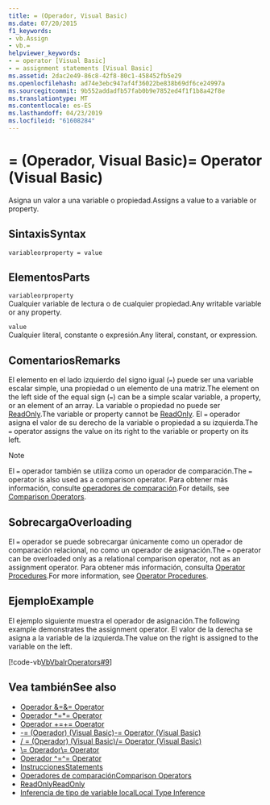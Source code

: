 ```yaml
---
title: = (Operador, Visual Basic)
ms.date: 07/20/2015
f1_keywords:
- vb.Assign
- vb.=
helpviewer_keywords:
- = operator [Visual Basic]
- = assignment statements [Visual Basic]
ms.assetid: 2dac2e49-86c8-42f8-80c1-458452fb5e29
ms.openlocfilehash: ad74e3ebc947af4f36022be838b69df6ce24997a
ms.sourcegitcommit: 9b552addadfb57fab0b9e7852ed4f1f1b8a42f8e
ms.translationtype: MT
ms.contentlocale: es-ES
ms.lasthandoff: 04/23/2019
ms.locfileid: "61608284"
---
```

# <a name="-operator-visual-basic"></a><span data-ttu-id="39c0d-102">= (Operador, Visual Basic)</span><span class="sxs-lookup"><span data-stu-id="39c0d-102">= Operator (Visual Basic)</span></span>
<span data-ttu-id="39c0d-103">Asigna un valor a una variable o propiedad.</span><span class="sxs-lookup"><span data-stu-id="39c0d-103">Assigns a value to a variable or property.</span></span>  
  
## <a name="syntax"></a><span data-ttu-id="39c0d-104">Sintaxis</span><span class="sxs-lookup"><span data-stu-id="39c0d-104">Syntax</span></span>  
  
```  
variableorproperty = value  
```  
  
## <a name="parts"></a><span data-ttu-id="39c0d-105">Elementos</span><span class="sxs-lookup"><span data-stu-id="39c0d-105">Parts</span></span>  
 `variableorproperty`  
 <span data-ttu-id="39c0d-106">Cualquier variable de lectura o de cualquier propiedad.</span><span class="sxs-lookup"><span data-stu-id="39c0d-106">Any writable variable or any property.</span></span>  
  
 `value`  
 <span data-ttu-id="39c0d-107">Cualquier literal, constante o expresión.</span><span class="sxs-lookup"><span data-stu-id="39c0d-107">Any literal, constant, or expression.</span></span>  
  
## <a name="remarks"></a><span data-ttu-id="39c0d-108">Comentarios</span><span class="sxs-lookup"><span data-stu-id="39c0d-108">Remarks</span></span>  
 <span data-ttu-id="39c0d-109">El elemento en el lado izquierdo del signo igual (`=`) puede ser una variable escalar simple, una propiedad o un elemento de una matriz.</span><span class="sxs-lookup"><span data-stu-id="39c0d-109">The element on the left side of the equal sign (`=`) can be a simple scalar variable, a property, or an element of an array.</span></span> <span data-ttu-id="39c0d-110">La variable o propiedad no puede ser [ReadOnly](../../../visual-basic/language-reference/modifiers/readonly.md).</span><span class="sxs-lookup"><span data-stu-id="39c0d-110">The variable or property cannot be [ReadOnly](../../../visual-basic/language-reference/modifiers/readonly.md).</span></span> <span data-ttu-id="39c0d-111">El `=` operador asigna el valor de su derecho de la variable o propiedad a su izquierda.</span><span class="sxs-lookup"><span data-stu-id="39c0d-111">The `=` operator assigns the value on its right to the variable or property on its left.</span></span>  
  
> [!NOTE]
>  <span data-ttu-id="39c0d-112">El `=` operador también se utiliza como un operador de comparación.</span><span class="sxs-lookup"><span data-stu-id="39c0d-112">The `=` operator is also used as a comparison operator.</span></span> <span data-ttu-id="39c0d-113">Para obtener más información, consulte [operadores de comparación](../../../visual-basic/language-reference/operators/comparison-operators.md).</span><span class="sxs-lookup"><span data-stu-id="39c0d-113">For details, see [Comparison Operators](../../../visual-basic/language-reference/operators/comparison-operators.md).</span></span>  
  
## <a name="overloading"></a><span data-ttu-id="39c0d-114">Sobrecarga</span><span class="sxs-lookup"><span data-stu-id="39c0d-114">Overloading</span></span>  
 <span data-ttu-id="39c0d-115">El `=` operador se puede sobrecargar únicamente como un operador de comparación relacional, no como un operador de asignación.</span><span class="sxs-lookup"><span data-stu-id="39c0d-115">The `=` operator can be overloaded only as a relational comparison operator, not as an assignment operator.</span></span> <span data-ttu-id="39c0d-116">Para obtener más información, consulta [Operator Procedures](../../../visual-basic/programming-guide/language-features/procedures/operator-procedures.md).</span><span class="sxs-lookup"><span data-stu-id="39c0d-116">For more information, see [Operator Procedures](../../../visual-basic/programming-guide/language-features/procedures/operator-procedures.md).</span></span>  
  
## <a name="example"></a><span data-ttu-id="39c0d-117">Ejemplo</span><span class="sxs-lookup"><span data-stu-id="39c0d-117">Example</span></span>  
 <span data-ttu-id="39c0d-118">El ejemplo siguiente muestra el operador de asignación.</span><span class="sxs-lookup"><span data-stu-id="39c0d-118">The following example demonstrates the assignment operator.</span></span> <span data-ttu-id="39c0d-119">El valor de la derecha se asigna a la variable de la izquierda.</span><span class="sxs-lookup"><span data-stu-id="39c0d-119">The value on the right is assigned to the variable on the left.</span></span>  
  
 [!code-vb[VbVbalrOperators#9](~/samples/snippets/visualbasic/VS_Snippets_VBCSharp/VbVbalrOperators/VB/Class1.vb#9)]  
  
## <a name="see-also"></a><span data-ttu-id="39c0d-120">Vea también</span><span class="sxs-lookup"><span data-stu-id="39c0d-120">See also</span></span>

- [<span data-ttu-id="39c0d-121">Operador &=</span><span class="sxs-lookup"><span data-stu-id="39c0d-121">&= Operator</span></span>](../../../visual-basic/language-reference/operators/and-assignment-operator.md)
- [<span data-ttu-id="39c0d-122">Operador \*=</span><span class="sxs-lookup"><span data-stu-id="39c0d-122">\*= Operator</span></span>](../../../visual-basic/language-reference/operators/multiplication-assignment-operator.md)
- [<span data-ttu-id="39c0d-123">Operador +=</span><span class="sxs-lookup"><span data-stu-id="39c0d-123">+= Operator</span></span>](../../../visual-basic/language-reference/operators/addition-assignment-operator.md)
- [<span data-ttu-id="39c0d-124">-= (Operador) (Visual Basic)</span><span class="sxs-lookup"><span data-stu-id="39c0d-124">-= Operator (Visual Basic)</span></span>](../../../visual-basic/language-reference/operators/subtraction-assignment-operator.md)
- [<span data-ttu-id="39c0d-125">/ = (Operador) (Visual Basic)</span><span class="sxs-lookup"><span data-stu-id="39c0d-125">/= Operator (Visual Basic)</span></span>](../../../visual-basic/language-reference/operators/floating-point-division-assignment-operator.md)
- [<span data-ttu-id="39c0d-126">\\= Operador</span><span class="sxs-lookup"><span data-stu-id="39c0d-126">\\= Operator</span></span>](../../../visual-basic/language-reference/operators/integer-division-assignment-operator.md)
- [<span data-ttu-id="39c0d-127">Operador ^=</span><span class="sxs-lookup"><span data-stu-id="39c0d-127">^= Operator</span></span>](../../../visual-basic/language-reference/operators/exponentiation-assignment-operator.md)
- [<span data-ttu-id="39c0d-128">Instrucciones</span><span class="sxs-lookup"><span data-stu-id="39c0d-128">Statements</span></span>](../../../visual-basic/programming-guide/language-features/statements.md)
- [<span data-ttu-id="39c0d-129">Operadores de comparación</span><span class="sxs-lookup"><span data-stu-id="39c0d-129">Comparison Operators</span></span>](../../../visual-basic/language-reference/operators/comparison-operators.md)
- [<span data-ttu-id="39c0d-130">ReadOnly</span><span class="sxs-lookup"><span data-stu-id="39c0d-130">ReadOnly</span></span>](../../../visual-basic/language-reference/modifiers/readonly.md)
- [<span data-ttu-id="39c0d-131">Inferencia de tipo de variable local</span><span class="sxs-lookup"><span data-stu-id="39c0d-131">Local Type Inference</span></span>](../../../visual-basic/programming-guide/language-features/variables/local-type-inference.md)
